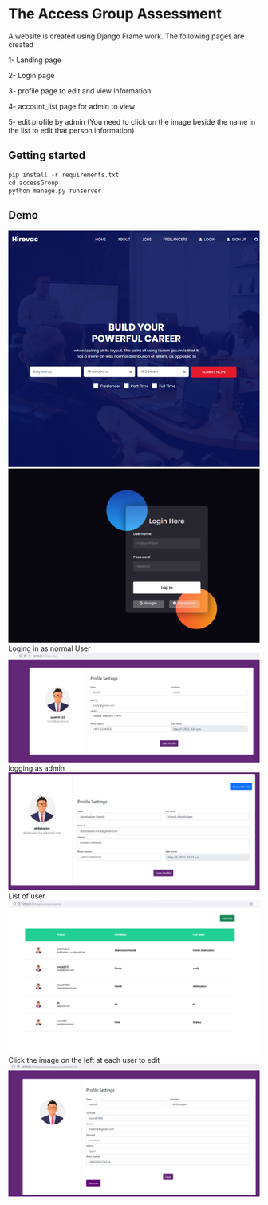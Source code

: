 # The Access Group Assessment

A website is created using Django Frame work. 
The following pages are created

1- Landing page

2- Login page 

3- profile page to edit and view information 

4- account_list page for admin to view 

5- edit profile by admin (You need to click on the image beside the name in the list to edit that person information)


## Getting started

```
pip install -r requirements.txt
cd accessGroup
python manage.py runserver
```

## Demo
![image-5.png](./image-5.png)
![image-1.png](./image-1.png)
Loging in as normal User 
![image-6.png](./image-6.png)
logging as admin 
![image-7.png](./image-7.png)
List of user 
![image-8.png](./image-8.png)
Click the image on the left at each user to edit
![image-9.png](./image-9.png)



